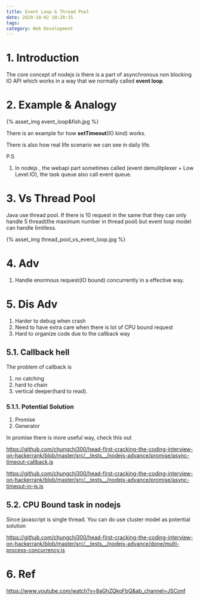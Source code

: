 ```yaml
---
title: Event Loop & Thread Pool
date: 2020-10-02 10:20:15
tags:
category: Web Development
---
```


# 1. Introduction

The core concept of nodejs is there is a part of asynchronous non blocking IO API which works in a way that we normally called **event loop**.

# 2. Example & Analogy

{% asset_img event_loop&fish.jpg %}

There is an example for how **setTimeout**(IO kind) works.

There is also how real life scenario we can see in daily life.

P.S

1. In nodejs , the webapi part sometimes called (event demulitplexer + Low Level IO), the task queue also call event queue.

# 3. Vs Thread Pool

Java use thread pool. If there is 10 request in the same that they can only handle 5 thread(the maximum number in thread pool) but event loop model can handle limitless.

{% asset_img thread_pool_vs_event_loop.jpg %}

# 4. Adv

1. Handle enormous request(IO bound) concurrently in a effective way.

# 5. Dis Adv

1. Harder to debug when crash
2. Need to have extra care when there is lot of CPU bound request
3. Hard to organize code due to the callback way

## 5.1. Callback hell

The problem of callback is

1. no catching
2. hard to chain
3. vertical deeper(hard to read).

### 5.1.1. Potential Solution

1. Promise
2. Generator

In promise there is more useful way, check this out

https://github.com/chungchi300/head-first-cracking-the-coding-interview-on-hackerrank/blob/master/src/__tests__/nodejs-advance/promise/async-timeout-callback.js

https://github.com/chungchi300/head-first-cracking-the-coding-interview-on-hackerrank/blob/master/src/__tests__/nodejs-advance/promise/async-timeout-in-js.js

## 5.2. CPU Bound task in nodejs

Since javascript is single thread. You can do use cluster model as potential solution

https://github.com/chungchi300/head-first-cracking-the-coding-interview-on-hackerrank/blob/master/src/__tests__/nodejs-advance/done/multi-process-concurrency.js

# 6. Ref

https://www.youtube.com/watch?v=8aGhZQkoFbQ&ab_channel=JSConf
